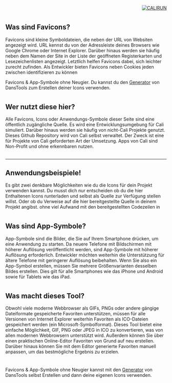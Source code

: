 <!--body style="background-color:#d4d5d6; font-size: 0.8em;"-->
<div align="right">

[![CALIRUN](https://img.shields.io/badge/Calirun-Projekte-blue)](https://cali.run)
</div>

#
## Was sind Favicons?
Favicons sind kleine Symboldateien, die neben der URL von Websiten angezeigt wird. URL kennst du von der Adressleiste deines Browsers wie Google Chrome oder Internet Explorer. Darüber hinaus werden sie häufig neben dem Namen der Site in der Liste der geöffneten Registerkarten und Lesezeichenlisten angezeigt. Letztlich helfen Favicons dabei, sich leichter zurecht zufinden. Als Entwickler bieten Favicons neben Cookies jeden zwischen identifizieren zu können

Favicons & App-Symbole ohne Neugier. Du kannst du den [Generator](https://https://www.favicon-generator.org/) von DansTools zum Erstellen deiner Icons verwenden.

#
## Wer nutzt diese hier?
Alle Favicons, Icons oder Anwendungs-Symbole dieser Seite sind eine öffentlich zugängliche Quelle. Es wird eine Entwicklungsumgebung für Cali simuliert. Darüber hinaus werden sie häufig von nicht-Cali Projekte genutzt. Dieses Github Repository wird von Cali selbst verwaltet. Der Zweck ist eine für Projekte von Cali geforderten Art der Umsetzung. Apps von Cali sind Non-Profit und ohne erkennbaren nutzen.
<br>
<br>
<hr>

## Anwendungsbeispiele!
 Es gibt zwei denkbare Möglichkeiten wie du die Icons für dein Projekt verwenden kannst. Du musst dich nur entscheiden ob du die hier Enthaltenen Icons runterladen und selbst als Quelle zur Verfügung stellen willst. Oder ob du Verweise auf die hier bereitgestellte Quelle in deinem Projekt angibst. ohne viel Aufwand mit den bereitgestellten Codezeilen in  

#
## Was sind App-Symbole?

App-Symbole sind die Bilder, die Sie auf Ihrem Smartphone drücken, um eine Anwendung zu starten. Da neuere Telefone mit
Bildschirmen mit höherer Auflösung veröffentlicht werden, sind App-Symbole mit höherer Auflösung erforderlich.
Entwickler möchten weiterhin die Unterstützung für ältere Telefone mit geringerer Auflösung beibehalten. Wenn Sie also
ein App-Symbol erstellen, müssen Sie mehrere Größenvarianten desselben Bildes erstellen. Dies gilt für alle Smartphones
wie das iPhone und Android sowie für Tablets wie das iPad.

#
## Was macht dieses Tool?

Obwohl viele moderne Webbrowser als GIFs, PNGs oder andere gängige Dateiformate gespeicherte Favoriten unterstützen,
müssen für alle Versionen von Internet Explorer weiterhin Favoriten als ICO-Dateien gespeichert werden (ein
Microsoft-Symbolformat). Dieses Tool bietet eine einfache Möglichkeit, GIF, PNG oder JPEG in ICO zu konvertieren, was
von allen modernen Webbrowsern unterstützt wird. Außerdem können Sie über einen praktischen Online-Editor Favoriten von
Grund auf neu erstellen. Darüber hinaus können Sie mit dem Editor generierte Favoriten manuell anpassen, um das
bestmögliche Ergebnis zu erzielen.

#


Favicons & App-Symbole ohne Neugier kannst mit den [Generator](https://https://www.favicon-generator.org/) von DansTools selbst Erstellen und dann deine eigenen Icons verwenden.
